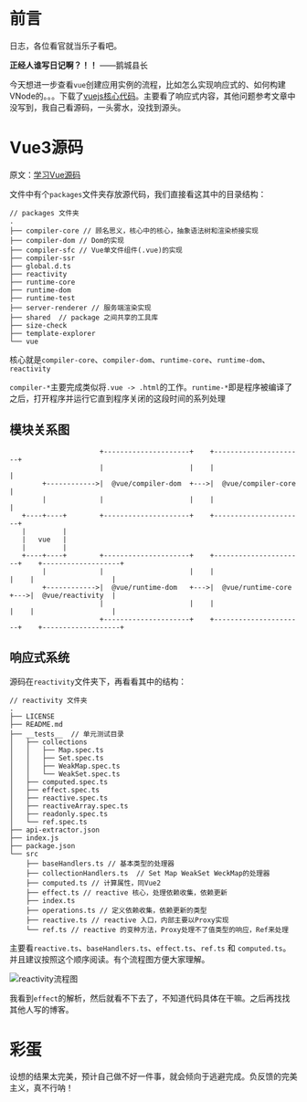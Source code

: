 # 前言

日志，各位看官就当乐子看吧。

**正经人谁写日记啊？！！**    ——鹅城县长

今天想进一步查看`vue`创建应用实例的流程，比如怎么实现响应式的、如何构建VNode的。。。下载了[vuejs核心代码](https://github.com/vuejs/core)。主要看了响应式内容，其他问题参考文章中没写到，我自己看源码，一头雾水，没找到源头。

# Vue3源码

原文：[学习Vue源码](https://vue3js.cn/global/)

文件中有个`packages`文件夹存放源代码，我们直接看这其中的目录结构：
```shell
// packages 文件夹
.
├── compiler-core // 顾名思义，核心中的核心，抽象语法树和渲染桥接实现
├── compiler-dom // Dom的实现
├── compiler-sfc // Vue单文件组件(.vue)的实现
├── compiler-ssr
├── global.d.ts
├── reactivity
├── runtime-core
├── runtime-dom
├── runtime-test
├── server-renderer // 服务端渲染实现
├── shared  // package 之间共享的工具库
├── size-check
├── template-explorer
└── vue
```

核心就是`compiler-core`、`compiler-dom`、`runtime-core`、`runtime-dom`、`reactivity`

`compiler-*`主要完成类似将`.vue -> .html`的工作。`runtime-*`即是程序被编译了之后，打开程序并运行它直到程序关闭的这段时间的系列处理

## 模块关系图

```shell
                      +---------------------+    +----------------------+
                      |                     |    |                      |
        +------------>|  @vue/compiler-dom  +--->|  @vue/compiler-core  |
        |             |                     |    |                      |
   +----+----+        +---------------------+    +----------------------+
   |         |
   |   vue   |
   |         |
   +----+----+        +---------------------+    +----------------------+    +-------------------+
        |             |                     |    |                      |    |                   |
        +------------>|  @vue/runtime-dom   +--->|  @vue/runtime-core   +--->|  @vue/reactivity  |
                      |                     |    |                      |    |                   |
                      +---------------------+    +----------------------+    +-------------------+
```

## 响应式系统

源码在`reactivity`文件夹下，再看看其中的结构：

```shell
// reactivity 文件夹
.
├── LICENSE
├── README.md
├── __tests__  // 单元测试目录
│   ├── collections
│   │   ├── Map.spec.ts
│   │   ├── Set.spec.ts
│   │   ├── WeakMap.spec.ts
│   │   └── WeakSet.spec.ts
│   ├── computed.spec.ts
│   ├── effect.spec.ts
│   ├── reactive.spec.ts
│   ├── reactiveArray.spec.ts
│   ├── readonly.spec.ts
│   └── ref.spec.ts
├── api-extractor.json
├── index.js
├── package.json
└── src
    ├── baseHandlers.ts // 基本类型的处理器
    ├── collectionHandlers.ts  // Set Map WeakSet WeckMap的处理器
    ├── computed.ts // 计算属性，同Vue2
    ├── effect.ts // reactive 核心，处理依赖收集，依赖更新
    ├── index.ts
    ├── operations.ts // 定义依赖收集，依赖更新的类型
    ├── reactive.ts // reactive 入口，内部主要以Proxy实现
    └── ref.ts // reactive 的变种方法，Proxy处理不了值类型的响应，Ref来处理
```

主要看`reactive.ts`、`baseHandlers.ts`、`effect.ts`、`ref.ts` 和 `computed.ts`。并且建议按照这个顺序阅读。有个流程图方便大家理解。

![reactivity流程图](https://static.vue-js.com/c2344a60-cd86-11ea-ae44-f5d67be454e7.png)

我看到`effect`的解析，然后就看不下去了，不知道代码具体在干嘛。之后再找找其他人写的博客。

# 彩蛋

设想的结果太完美，预计自己做不好一件事，就会倾向于逃避完成。负反馈的完美主义，真不行呐！